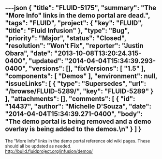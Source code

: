 ---json
{
  "title": "FLUID-5175",
  "summary": "The \"More Info\" links in the demo portal are dead.",
  "tags": "FLUID",
  "project": {
    "key": "FLUID",
    "title": "Fluid Infusion"
  },
  "type": "Bug",
  "priority": "Major",
  "status": "Closed",
  "resolution": "Won't Fix",
  "reporter": "Justin Obara",
  "date": "2013-10-08T13:20:24.315-0400",
  "updated": "2014-04-04T15:34:39.293-0400",
  "versions": [],
  "fixVersions": [
    "1.5"
  ],
  "components": [
    "Demos"
  ],
  "environment": null,
  "issueLinks": [
    {
      "type": "Supersedes",
      "url": "/browse/FLUID-5289/",
      "key": "FLUID-5289"
    }
  ],
  "attachments": [],
  "comments": [
    {
      "id": "14437",
      "author": "Michelle D'Souza",
      "date": "2014-04-04T15:34:39.271-0400",
      "body": "The demo portal is being removed and a demo overlay is being added to the demos.\n"
    }
  ]
}
---
The "More Info" links in the demo portal reference old wiki pages. These should all be updated as needed.\
<http://build.fluidproject.org/infusion/demos/>

        